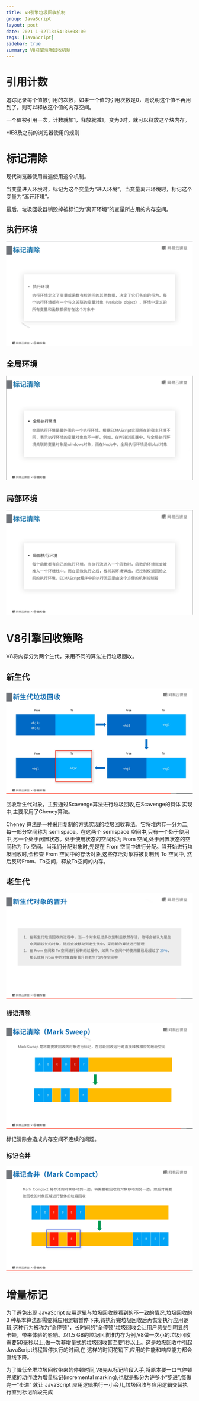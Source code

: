 ```yaml
---
title: V8引擎垃圾回收机制
group: JavaScript
layout: post
date: 2021-1-02T13:54:36+08:00
tags: [JavaScript]
sidebar: true
summary: V8引擎垃圾回收机制
---
```


# 引用计数
  追踪记录每个值被引用的次数，如果一个值的引用次数是0，则说明这个值不再用到了。则可以释放这个值的内存空间。

  一个值被引用一次，计数就加1，释放就减1，变为0时，就可以释放这个块内存。

  *IE8及之前的浏览器使用的规则

# 标记清除
  现代浏览器使用普遍使用这个机制。

  当变量进入环境时，标记为这个变量为“进入环境”，当变量离开环境时，标记这个变量为“离开环境”。

  最后，垃圾回收器销毁掉被标记为“离开环境”的变量所占用的内存空间。

  ## 执行环境

  <img src="/images/V8enginRabish/01.png">

  ## 全局环境

  <img src="/images/V8enginRabish/02.png">

  ## 局部环境

  <img src="/images/V8enginRabish/03.png">

# V8引擎回收策略

  V8将内存分为两个生代，采用不同的算法进行垃圾回收。

## 新生代

  <img src="/images/V8enginRabish/07.png">

  回收新生代对象，主要通过Scavenge算法进行垃圾回收,在Scavenge的具体 实现中,主要采用了Cheney算法。

  Cheney 算法是一种采用复制的方式实现的垃圾回收算法。它将堆内存一分为二,每一部分空间称为 semispace。在这两个 semispace 空间中,只有一个处于使用中,另一个处于闲置状态。处于使用状态的空间称为 From 空间,处于闲置状态的空间称为 To 空间。当我们分配对象时,先是在 From 空间中进行分配。当开始进行垃圾回收时,会检查 From 空间中的存活对象,这些存活对象将被复制到 To 空间中, 然后反转From、To空间，释放To空间的内存。

## 老生代

  <img src="/images/V8enginRabish/04.png">


  ### 标记清除

  <img src="/images/V8enginRabish/05.png">

  标记清除会造成内存空间不连续的问题。

  ### 标记合并

  <img src="/images/V8enginRabish/06.png">

# 增量标记

  为了避免出现 JavaScript 应用逻辑与垃圾回收器看到的不一致的情况,垃圾回收的 3 种基本算法都需要将应用逻辑暂停下来,待执行完垃圾回收后再恢复执行应用逻辑,这种行为被称为“全停顿"，长时间的"全停顿"垃圾回收会让用户感受到明显的卡顿，带来体验的影响。以1.5 GB的垃圾回收堆内存为例,V8做一次小的垃圾回收需要50毫秒以上,做一次非增量式的垃圾回收甚至要1秒以上。这是垃圾回收中引起JavaScript线程暂停执行的时间,在 这样的时间花销下,应用的性能和响应能力都会直线下降。

为了降低全堆垃圾回收带来的停顿时间,V8先从标记阶段入手,将原本要一口气停顿完成的动作改为增量标记(incremental marking),也就是拆分为许多小“步进”,每做完一“步进” 就让 JavaScript 应用逻辑执行一小会儿,垃圾回收与应用逻辑交替执行直到标记阶段完成
